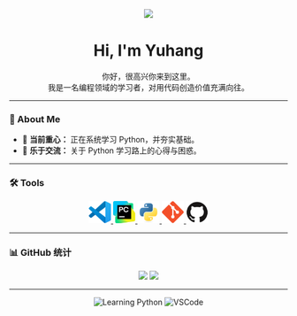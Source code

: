<div align="center">
  <img src="https://media.giphy.com/media/hvRJCLFzcasrR4ia7z/giphy.gif" width="28">
  <h1>Hi, I'm Yuhang</h1>
</div>

<div align="center">
你好，很高兴你来到这里。 <br>
我是一名编程领域的学习者，对用代码创造价值充满向往。
</div>

---

### 🚀 About Me

* 🔭 **当前重心：** 正在系统学习 Python，并夯实基础。
* 🤔 **乐于交流：** 关于 Python 学习路上的心得与困惑。

---

### 🛠️ Tools

<p align="center">
  <a href="https://code.visualstudio.com/" target="_blank" rel="noreferrer">
    <img src="https://raw.githubusercontent.com/devicons/devicon/master/icons/vscode/vscode-original.svg" alt="vscode" width="40" height="40"/>
  </a>
  <a href="https://www.jetbrains.com/pycharm/" target="_blank" rel="noreferrer">
    <img src="https://raw.githubusercontent.com/devicons/devicon/master/icons/pycharm/pycharm-original.svg" alt="pycharm" width="40" height="40"/>
  </a>
  <a href="https://www.python.org" target="_blank" rel="noreferrer">
    <img src="https://raw.githubusercontent.com/devicons/devicon/master/icons/python/python-original.svg" alt="python" width="40" height="40"/>
  </a>
  <a href="https://git-scm.com/" target="_blank" rel="noreferrer">
      <img src="https://raw.githubusercontent.com/devicons/devicon/master/icons/git/git-original.svg" alt="git" width="40" height="40"/>
  </a>
  <a href="https://github.com/" target="_blank" rel="noreferrer">
    <img src="https://raw.githubusercontent.com/devicons/devicon/master/icons/github/github-original.svg" alt="github" width="40" height="40"/>
  </a>
</p>

---

### 📊 GitHub 统计

<div align="center">
  <img src="https://github-readme-stats-three-alpha-61.vercel.app/api?username=YuhangHere&show_icons=true&theme=tokyonight&include_all_commits=true&count_private=true" width="35%" />
  <img src="https://github-readme-stats-three-alpha-61.vercel.app/api/top-langs/?username=YuhangHere&theme=tokyonight&layout=compact&exclude_repo=JingTuMail" width="38%" />
</div>

---

<p align="center">
  <img alt="Learning Python" src="https://img.shields.io/badge/Learning-Python-green?style=for-the-badge&logo=python&logoColor=white">
  <img alt="VSCode" src="https://img.shields.io/badge/VSCode-blue?style=for-the-badge">
</p>
